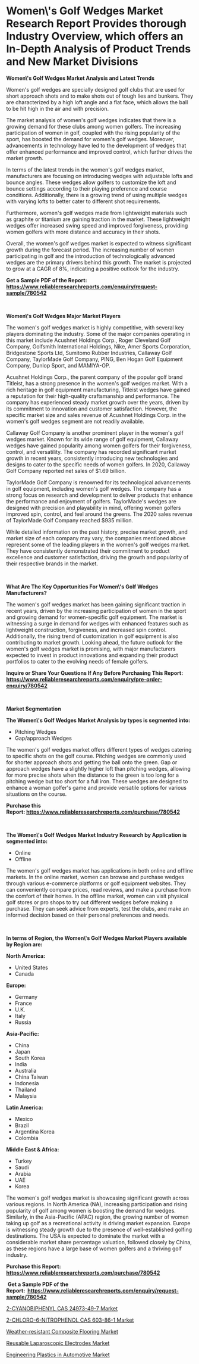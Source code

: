 <p><h1>Women\'s Golf Wedges Market Research Report Provides thorough Industry Overview, which offers an In-Depth Analysis of Product Trends and New Market Divisions</h1></p><p><strong>Women\'s Golf Wedges Market Analysis and Latest Trends</strong></p>
<p><p>Women's golf wedges are specially designed golf clubs that are used for short approach shots and to make shots out of tough lies and bunkers. They are characterized by a high loft angle and a flat face, which allows the ball to be hit high in the air and with precision.</p><p>The market analysis of women's golf wedges indicates that there is a growing demand for these clubs among women golfers. The increasing participation of women in golf, coupled with the rising popularity of the sport, has boosted the demand for women's golf wedges. Moreover, advancements in technology have led to the development of wedges that offer enhanced performance and improved control, which further drives the market growth.</p><p>In terms of the latest trends in the women's golf wedges market, manufacturers are focusing on introducing wedges with adjustable lofts and bounce angles. These wedges allow golfers to customize the loft and bounce settings according to their playing preference and course conditions. Additionally, there is a growing trend of using multiple wedges with varying lofts to better cater to different shot requirements.</p><p>Furthermore, women's golf wedges made from lightweight materials such as graphite or titanium are gaining traction in the market. These lightweight wedges offer increased swing speed and improved forgiveness, providing women golfers with more distance and accuracy in their shots.</p><p>Overall, the women's golf wedges market is expected to witness significant growth during the forecast period. The increasing number of women participating in golf and the introduction of technologically advanced wedges are the primary drivers behind this growth. The market is projected to grow at a CAGR of 8%, indicating a positive outlook for the industry.</p></p>
<p><strong>Get a Sample PDF of the Report:&nbsp; <a href="https://www.reliableresearchreports.com/enquiry/request-sample/780542">https://www.reliableresearchreports.com/enquiry/request-sample/780542</a></strong></p>
<p>&nbsp;</p>
<p><strong>Women\'s Golf Wedges Major Market Players</strong></p>
<p><p>The women's golf wedges market is highly competitive, with several key players dominating the industry. Some of the major companies operating in this market include Acushnet Holdings Corp., Roger Cleveland Golf Company, Golfsmith International Holdings, Nike, Amer Sports Corporation, Bridgestone Sports Ltd, Sumitomo Rubber Industries, Callaway Golf Company, TaylorMade Golf Company, PING, Ben Hogan Golf Equipment Company, Dunlop Sport, and MAMIYA-OP. </p><p>Acushnet Holdings Corp., the parent company of the popular golf brand Titleist, has a strong presence in the women's golf wedges market. With a rich heritage in golf equipment manufacturing, Titleist wedges have gained a reputation for their high-quality craftsmanship and performance. The company has experienced steady market growth over the years, driven by its commitment to innovation and customer satisfaction. However, the specific market size and sales revenue of Acushnet Holdings Corp. in the women's golf wedges segment are not readily available.</p><p>Callaway Golf Company is another prominent player in the women's golf wedges market. Known for its wide range of golf equipment, Callaway wedges have gained popularity among women golfers for their forgiveness, control, and versatility. The company has recorded significant market growth in recent years, consistently introducing new technologies and designs to cater to the specific needs of women golfers. In 2020, Callaway Golf Company reported net sales of $1.69 billion.</p><p>TaylorMade Golf Company is renowned for its technological advancements in golf equipment, including women's golf wedges. The company has a strong focus on research and development to deliver products that enhance the performance and enjoyment of golfers. TaylorMade's wedges are designed with precision and playability in mind, offering women golfers improved spin, control, and feel around the greens. The 2020 sales revenue of TaylorMade Golf Company reached $935 million.</p><p>While detailed information on the past history, precise market growth, and market size of each company may vary, the companies mentioned above represent some of the leading players in the women's golf wedges market. They have consistently demonstrated their commitment to product excellence and customer satisfaction, driving the growth and popularity of their respective brands in the market.</p></p>
<p>&nbsp;</p>
<p><strong>What Are The Key Opportunities For Women\'s Golf Wedges Manufacturers?</strong></p>
<p><p>The women's golf wedges market has been gaining significant traction in recent years, driven by the increasing participation of women in the sport and growing demand for women-specific golf equipment. The market is witnessing a surge in demand for wedges with enhanced features such as lightweight construction, forgiveness, and increased spin control. Additionally, the rising trend of customization in golf equipment is also contributing to market growth. Looking ahead, the future outlook for the women's golf wedges market is promising, with major manufacturers expected to invest in product innovations and expanding their product portfolios to cater to the evolving needs of female golfers.</p></p>
<p><strong>Inquire or Share Your Questions If Any Before Purchasing This Report: <a href="https://www.reliableresearchreports.com/enquiry/pre-order-enquiry/780542">https://www.reliableresearchreports.com/enquiry/pre-order-enquiry/780542</a></strong></p>
<p>&nbsp;</p>
<p><strong>Market Segmentation</strong></p>
<p><strong>The Women\'s Golf Wedges Market Analysis by types is segmented into:</strong></p>
<p><ul><li>Pitching Wedges</li><li>Gap/approach Wedges</li></ul></p>
<p><p>The women's golf wedges market offers different types of wedges catering to specific shots on the golf course. Pitching wedges are commonly used for shorter approach shots and getting the ball onto the green. Gap or approach wedges have a slightly higher loft than pitching wedges, allowing for more precise shots when the distance to the green is too long for a pitching wedge but too short for a full iron. These wedges are designed to enhance a woman golfer's game and provide versatile options for various situations on the course.</p></p>
<p><strong>Purchase this Report:&nbsp;<a href="https://www.reliableresearchreports.com/purchase/780542">https://www.reliableresearchreports.com/purchase/780542</a></strong></p>
<p>&nbsp;</p>
<p><strong>The Women\'s Golf Wedges Market Industry Research by Application is segmented into:</strong></p>
<p><ul><li>Online</li><li>Offline</li></ul></p>
<p><p>The women's golf wedges market has applications in both online and offline markets. In the online market, women can browse and purchase wedges through various e-commerce platforms or golf equipment websites. They can conveniently compare prices, read reviews, and make a purchase from the comfort of their homes. In the offline market, women can visit physical golf stores or pro shops to try out different wedges before making a purchase. They can seek advice from experts, test the clubs, and make an informed decision based on their personal preferences and needs.</p></p>
<p>&nbsp;</p>
<p><strong>In terms of Region, the Women\'s Golf Wedges Market Players available by Region are:</strong></p>
<p>
    <p> <strong> North America: </strong>
        <ul>
            <li>United States</li>
            <li>Canada</li>
        </ul>
        </p> 
    <p> <strong> Europe: </strong>
        <ul>
            <li>Germany</li>
            <li>France</li>
            <li>U.K.</li>
            <li>Italy</li>
            <li>Russia</li>
        </ul>
        </p> 
    <p> <strong> Asia-Pacific: </strong>
        <ul>
            <li>China</li>
            <li>Japan</li>
            <li>South Korea</li>
            <li>India</li>
            <li>Australia</li>
            <li>China Taiwan</li>
            <li>Indonesia</li>
            <li>Thailand</li>
            <li>Malaysia</li>
        </ul>
        </p> 
    <p> <strong> Latin America: </strong>
        <ul>
            <li>Mexico</li>
            <li>Brazil</li>
            <li>Argentina Korea</li>
            <li>Colombia</li>
        </ul>
        </p> 
    <p> <strong> Middle East & Africa: </strong>
        <ul>
            <li>Turkey</li>
            <li>Saudi</li>
            <li>Arabia</li>
            <li>UAE</li>
            <li>Korea</li>
        </ul>
    </p>
    </p>
<p><p>The women's golf wedges market is showcasing significant growth across various regions. In North America (NA), increasing participation and rising popularity of golf among women is boosting the demand for wedges. Similarly, in the Asia-Pacific (APAC) region, the growing number of women taking up golf as a recreational activity is driving market expansion. Europe is witnessing steady growth due to the presence of well-established golfing destinations. The USA is expected to dominate the market with a considerable market share percentage valuation, followed closely by China, as these regions have a large base of women golfers and a thriving golf industry.</p></p>
<p><strong>Purchase this Report: <a href="https://www.reliableresearchreports.com/purchase/780542">https://www.reliableresearchreports.com/purchase/780542</a></strong></p>
<p>&nbsp;<strong>Get a Sample PDF of the Report:&nbsp;&nbsp;<a href="https://www.reliableresearchreports.com/enquiry/request-sample/780542">https://www.reliableresearchreports.com/enquiry/request-sample/780542</a></strong></p>
<p><strong></strong></p>
<p><p><a href="https://medium.com/@roscoemayer1990/2-cyanobiphenyl-cas-24973-49-7-market-the-key-to-successful-business-strategy-forecast-till-2030-0ed127366e5a">2-CYANOBIPHENYL CAS 24973-49-7 Market</a></p><p><a href="https://medium.com/@noemiharvey05/2-chloro-6-nitrophenol-cas-603-86-1-market-insights-into-market-cagr-market-trends-and-growth-8cd9e6791154">2-CHLORO-6-NITROPHENOL CAS 603-86-1 Market</a></p><p><a href="https://www.linkedin.com/pulse/weather-resistant-composite-flooring-market-share-amp-new/">Weather-resistant Composite Flooring Market</a></p><p><a href="https://www.linkedin.com/pulse/decoding-reusable-laparoscopic-electrodes-market-deep/">Reusable Laparoscopic Electrodes Market</a></p><p><a href="https://www.linkedin.com/pulse/engineering-plastics-automotive-market-insights-players/">Engineering Plastics in Automotive Market</a></p></p>